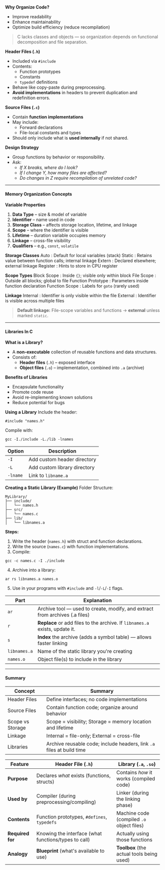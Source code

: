 **Why Organize Code?**
- Improve readability
- Enhance maintainability
- Optimize build efficiency (reduce recompilation)

> C lacks classes and objects — so organization depends on functional decomposition and file separation.


**Header Files (`.h`)**
- Included via `#include`
- Contents:
    - Function prototypes
    - Constants
    - `typedef` definitions
- Behave like copy-paste during preprocessing.
- **Avoid implementations** in headers to prevent duplication and redefinition errors.


**Source Files (`.c`)**
- Contain **function implementations**
- May include:
    - Forward declarations
    - File-local constants and types
- Should only include what is **used internally** if not shared.


**Design Strategy**
- Group functions by behavior or responsibility.
- Ask:    
    - _If X breaks, where do I look?_
    - _If I change Y, how many files are affected?_
    - _Do changes in Z require recompilation of unrelated code?_



---
#### Memory Organization Concepts

**Variable Properties**
1. **Data Type** – size & model of variable
2. **Identifier** – name used in code
3. **Storage Class** – affects storage location, lifetime, and linkage
4. **Scope** – where the identifier is visible
5. **Lifetime** – duration variable occupies memory
6. **Linkage** – cross-file visibility
7. **Qualifiers** – e.g., `const`, `volatile`


**Storage Classes**
Auto :
	Default for local variables (stack)
Static :
	Retains value between function calls; internal linkage
Extern :
	Declared elsewhere; external linkage
Register :
	Hints to store in CPU register


**Scope Types**
Block Scope :
	Inside `{}`; visible only within block
File Scope :
	Outside all blocks; global to file
Function Prototype :
	Parameters inside function declaration
Function Scope :
	Labels for `goto` (rarely used)


**Linkage**
Internal :
	Identifier is only visible within the file
External :
	Identifier is visible across multiple files

> **Default linkage:**  File-scope variables and functions → **external** unless marked `static`.



---
#### Libraries In C

**What is a Library?**
- A **non-executable** collection of reusable functions and data structures.
- Consists of:
    - **Header files** (`.h`) – exposed interface
    - **Object files** (`.o`) – implementation, combined into `.a` (archive)


**Benefits of Libraries**
- Encapsulate functionality
- Promote code reuse
- Avoid re-implementing known solutions
- Reduce potential for bugs


**Using a Library**
Include the header:
```
#include "names.h"
```

Compile with:
```
gcc -I./include -L./lib -lnames
```

|Option|Description|
|---|---|
|`-I`|Add custom header directory|
|`-L`|Add custom library directory|
|`-lname`|Link to `libname.a`|

**Creating a Static Library (Example)**
Folder Structure: 
```
MyLibrary/
├── include/
│   └── names.h
├── src/
│   └── names.c
├── lib/
│   └── libnames.a

```

**Steps:**
1. Write the header (`names.h`) with struct and function declarations.
2. Write the source (`names.c`) with function implementations.
3. Compile: 
```
gcc -c names.c -I ./include
```
4. Archive into a library: 
```
ar rs libnames.a names.o
```
5. Use in your programs with `#include` and `-l`/`-L`/`-I` flags.

|Part|Explanation|
|---|---|
|`ar`|Archive tool — used to create, modify, and extract from archives (.a files)|
|`r`|**Replace** or add files to the archive. If `libnames.a` exists, update it.|
|`s`|**Index** the archive (adds a symbol table) — allows faster linking|
|`libnames.a`|Name of the static library you're creating|
|`names.o`|Object file(s) to include in the library|


---
#### Summary 

|Concept|Summary|
|---|---|
|Header Files|Define interfaces; no code implementations|
|Source Files|Contain function code; organize around behavior|
|Scope vs Storage|Scope = visibility; Storage = memory location and lifetime|
|Linkage|Internal = file-only; External = cross-file|
|Libraries|Archive reusable code; include headers, link `.a` files at build time|

|Feature|Header File (`.h`)|Library (`.a`, `.so`)|
|---|---|---|
|**Purpose**|Declares _what_ exists (functions, structs)|Contains _how_ it works (compiled code)|
|**Used by**|Compiler (during preprocessing/compiling)|Linker (during the linking phase)|
|**Contents**|Function prototypes, `#defines`, `typedefs`|Machine code (compiled `.o` object files)|
|**Required for**|Knowing the interface (what functions/types to call)|Actually using those functions|
|**Analogy**|**Blueprint** (what's available to use)|**Toolbox** (the actual tools being used)|
